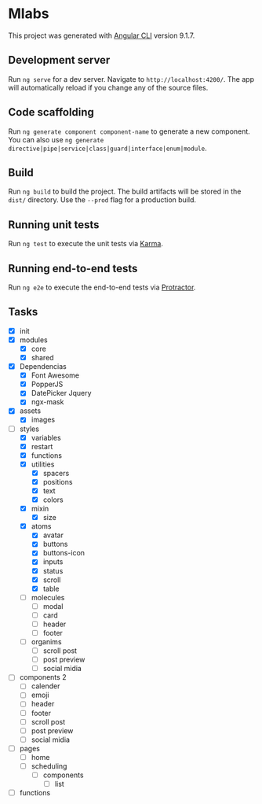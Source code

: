 # Mlabs

This project was generated with [Angular CLI](https://github.com/angular/angular-cli) version 9.1.7.

## Development server

Run `ng serve` for a dev server. Navigate to `http://localhost:4200/`. The app will automatically reload if you change any of the source files.

## Code scaffolding

Run `ng generate component component-name` to generate a new component. You can also use `ng generate directive|pipe|service|class|guard|interface|enum|module`.

## Build

Run `ng build` to build the project. The build artifacts will be stored in the `dist/` directory. Use the `--prod` flag for a production build.

## Running unit tests

Run `ng test` to execute the unit tests via [Karma](https://karma-runner.github.io).

## Running end-to-end tests

Run `ng e2e` to execute the end-to-end tests via [Protractor](http://www.protractortest.org/).

## Tasks

- [x] init
- [x] modules
  - [x] core
  - [x] shared
- [x] Dependencias
  - [x] Font Awesome
  - [x] PopperJS
  - [x] DatePicker Jquery
  - [x] ngx-mask
- [x] assets
  - [x] images
- [ ] styles
  - [x] variables
  - [x] restart
  - [x] functions
  - [x] utilities
    - [x] spacers
    - [x] positions
    - [x] text
    - [x] colors
  - [x] mixin
    - [x] size
  - [x] atoms
    - [x] avatar
    - [x] buttons
    - [x] buttons-icon
    - [x] inputs
    - [x] status
    - [x] scroll
    - [x] table
  - [ ] molecules
    - [ ] modal
    - [ ] card
    - [ ] header
    - [ ] footer
  - [ ] organims
    - [ ] scroll post
    - [ ] post preview
    - [ ] social midia
- [ ] components 2
  - [ ] calender
  - [ ] emoji
  - [ ] header
  - [ ] footer
  - [ ] scroll post
  - [ ] post preview
  - [ ] social midia
- [ ] pages
  - [ ] home
  - [ ] scheduling
    - [ ] components
      - [ ] list
- [ ] functions
